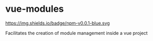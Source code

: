 # vue-modules
https://img.shields.io/badge/npm-v0.0.1-blue.svg

Facilitates the creation of module management inside a vue project
